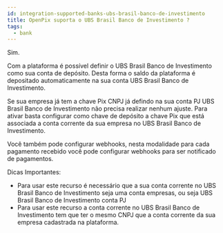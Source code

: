 ```yaml
---
id: integration-supported-banks-ubs-brasil-banco-de-investimento
title: OpenPix suporta o UBS Brasil Banco de Investimento ?
tags:
  - bank
---
```


Sim.

Com a plataforma é possível definir o UBS Brasil Banco de Investimento como sua conta de depósito. Desta forma o saldo da plataforma é depositado automaticamente na sua conta UBS Brasil Banco de Investimento.

Se sua empresa já tem a chave Pix CNPJ já defindo na sua conta PJ UBS Brasil Banco de Investimento não precisa realizar nenhum ajuste. Para ativar basta configurar como chave de depósito a chave Pix que está associada a conta corrente da sua empresa no UBS Brasil Banco de Investimento.

Você também pode configurar webhooks, nesta modalidade para cada pagamento recebido você pode configurar webhooks para ser notificado de pagamentos.

Dicas Importantes:

- Para usar este recurso é necessário que a sua conta corrente no UBS Brasil Banco de Investimento seja uma conta empresas, ou seja UBS Brasil Banco de Investimento conta PJ
- Para usar este recurso a conta corrente no UBS Brasil Banco de Investimento tem que ter o mesmo CNPJ que a conta corrente da sua empresa cadastrada na plataforma.
